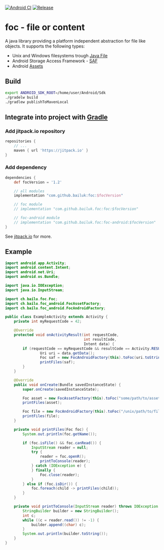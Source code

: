 [![Android CI](https://github.com/bailuk/foc/actions/workflows/android.yml/badge.svg)](https://github.com/bailuk/foc/actions/workflows/android.yml) [![Release](https://jitpack.io/v/com.github.bailuk/foc.svg)](https://jitpack.io/#com.github.bailuk/foc)

# foc - file or content
A java library providing a platform independent abstraction for file like objects. 
It supports the following types: 
- Unix and Windows filesystems trough [Java File](https://docs.oracle.com/javase/8/docs/api/java/nio/file/Files.html) 
- Android Storage Access Framework - [SAF](https://developer.android.com/guide/topics/providers/document-provider)
- Android [Assets](https://developer.android.com/reference/android/content/res/AssetManager)


## Build
```bash
export ANDROID_SDK_ROOT=/home/user/Android/Sdk
./gradelw build
./gradlew publishToMavenLocal
```

## Integrate into project with [Gradle](https://gradle.org)
### Add jitpack.io repository
```gradle
repositories {
    // ...
    maven { url 'https://jitpack.io' }
}
```

### Add dependency
```gradle
dependencies {
    def focVersion = '1.2'

    // all modules
    implementation "com.github.bailuk:foc:$focVersion"

    // foc module
    // implementation "com.github.bailuk.foc:foc:$focVersion"

    // foc-android module
    // implementation "com.github.bailuk.foc:foc-android:$focVersion"
}
```

See [jitpack.io](http://jitpack.io) for more.


## Example
```java
import android.app.Activity;
import android.content.Intent;
import android.net.Uri;
import android.os.Bundle;

import java.io.IOException;
import java.io.InputStream;

import ch.bailu.foc.Foc;
import ch.bailu.foc_android.FocAssetFactory;
import ch.bailu.foc_android.FocAndroidFactory;

public class ExampleActivity extends Activity {
    private int myRequestCode = 42;

    @Override
    protected void onActivityResult(int requestCode,
                                    int resultCode,
                                    Intent data) {
        if (requestCode == myRequestCode && resultCode == Activity.RESULT_OK) {
                Uri uri = data.getData();
                Foc saf = new FocAndroidFactory(this).toFoc(uri.toString());
                printFiles(saf);
        }
    }

    @Override
    public void onCreate(Bundle savedInstanceState) {
        super.onCreate(savedInstanceState);

        Foc asset = new FocAssetFactory(this).toFoc("some/path/to/asset/file_or_directory");
        printFiles(asset);

        Foc file = new FocAndroidFactory(this).toFoc("/unix/path/to/file_or_directory");
        printFiles(file);
    }

    private void printFiles(Foc foc) {
        System.out.println(foc.getName());

        if (foc.isFile() && foc.canRead()) {
            InputStream reader = null;
            try {
                reader = foc.openR();
                printToConsole(reader);
            } catch (IOException e) {
            } finally {
                Foc.close(reader);
            }
        } else if (foc.isDir()) {
            foc.foreach(child -> printFiles(child));
        }
    }

    private void printToConsole(InputStream reader) throws IOException {
        StringBuilder builder = new StringBuilder();
        int c;
        while ((c = reader.read()) != -1) {
            builder.append((char) c);
        }
        System.out.println(builder.toString());
    }
}
```